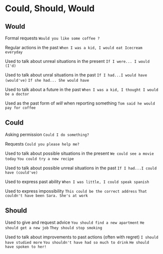 # Could, Should, Would

## Would

Formal requests
```Would you like some coffee ?```

Regular actions in the past
```When I was a kid, I would eat Icecream everyday```

Used to talk about unreal situations in the present
```If I were... I would (I'd)```

Used to talk about unral situations in the past
```If I had...I would have (would've)```
```If she had... She would have```

Used to talk about a future in the past
```When I was a kid, I thought I would be a doctor```

Used as the past form of *will* when reporting something
```Tom said he would pay for coffee```

## Could

Asking permission
```Could I do something?```

Requests
```Could you please help me?```

Used to talk about possible situations in the present
```We could see a movie today```
```You could try a new recipe```

Used to talk about possible unreal situations in the past
```If I had...I could have (could've)```

Used to express past ability
```When I was little, I could speak spanish```

Used to express impossibility
```This could be the correct address```
```That couldn't have been Sara. She's at work```

## Should

Used to give and request advice
```You should find a new apartment```
```He should get a new job```
```They should stop smoking```

Used to talk about improvements to past actions (often with regret)
```I should have studied more```
```You shouldn't have had so much to drink```
```He should have spoken to her!```

